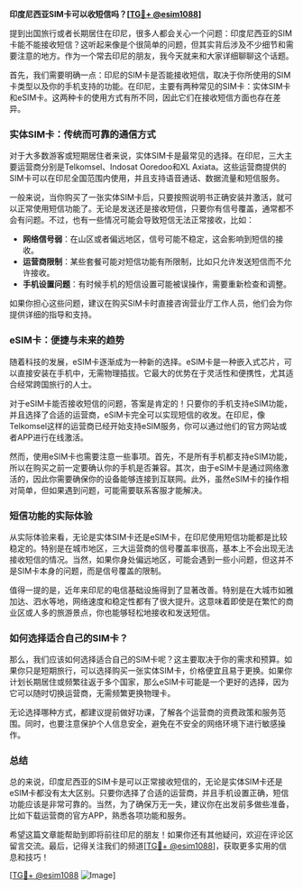 **印度尼西亚SIM卡可以收短信吗？[[TG💪+ @esim1088](https://t.me/s/esim1088)]**

提到出国旅行或者长期居住在印尼，很多人都会关心一个问题：印度尼西亚的SIM卡能不能接收短信？这听起来像是个很简单的问题，但其实背后涉及不少细节和需要注意的地方。作为一个常去印尼的朋友，我今天就来和大家详细聊聊这个话题。

首先，我们需要明确一点：印尼的SIM卡是否能接收短信，取决于你所使用的SIM卡类型以及你的手机支持的功能。在印尼，主要有两种常见的SIM卡：实体SIM卡和eSIM卡。这两种卡的使用方式有所不同，因此它们在接收短信方面也存在差异。

### 实体SIM卡：传统而可靠的通信方式

对于大多数游客或短期居住者来说，实体SIM卡是最常见的选择。在印尼，三大主要运营商分别是Telkomsel、Indosat Ooredoo和XL Axiata。这些运营商提供的SIM卡可以在印尼全国范围内使用，并且支持语音通话、数据流量和短信服务。

一般来说，当你购买了一张实体SIM卡后，只要按照说明书正确安装并激活，就可以正常使用短信功能了。无论是发送还是接收短信，只要你有信号覆盖，通常都不会有问题。不过，也有一些情况可能会导致短信无法正常接收，比如：

- **网络信号弱**：在山区或者偏远地区，信号可能不稳定，这会影响到短信的接收。
- **运营商限制**：某些套餐可能对短信功能有所限制，比如只允许发送短信而不允许接收。
- **手机设置问题**：有时候手机的短信设置可能被误操作，需要重新检查和调整。

如果你担心这些问题，建议在购买SIM卡时直接咨询营业厅工作人员，他们会为你提供详细的指导和支持。

### eSIM卡：便捷与未来的趋势

随着科技的发展，eSIM卡逐渐成为一种新的选择。eSIM卡是一种嵌入式芯片，可以直接安装在手机中，无需物理插拔。它最大的优势在于灵活性和便携性，尤其适合经常跨国旅行的人士。

对于eSIM卡能否接收短信的问题，答案是肯定的！只要你的手机支持eSIM功能，并且选择了合适的运营商，eSIM卡完全可以实现短信的收发。在印尼，像Telkomsel这样的运营商已经开始支持eSIM服务，你可以通过他们的官方网站或者APP进行在线激活。

然而，使用eSIM卡也需要注意一些事项。首先，不是所有手机都支持eSIM功能，所以在购买之前一定要确认你的手机是否兼容。其次，由于eSIM卡是通过网络激活的，因此你需要确保你的设备能够连接到互联网。此外，虽然eSIM卡的操作相对简单，但如果遇到问题，可能需要联系客服才能解决。

### 短信功能的实际体验

从实际体验来看，无论是实体SIM卡还是eSIM卡，在印尼使用短信功能都是比较稳定的。特别是在城市地区，三大运营商的信号覆盖率很高，基本上不会出现无法接收短信的情况。当然，如果你身处偏远地区，可能会遇到一些小问题，但这并不是SIM卡本身的问题，而是信号覆盖的限制。

值得一提的是，近年来印尼的电信基础设施得到了显著改善。特别是在大城市如雅加达、泗水等地，网络速度和稳定性都有了很大提升。这意味着即使是在繁忙的商业区或人多的旅游景点，你也能够轻松地接收和发送短信。

### 如何选择适合自己的SIM卡？

那么，我们应该如何选择适合自己的SIM卡呢？这主要取决于你的需求和预算。如果你只是短期旅行，可以选择购买一张实体SIM卡，价格便宜且易于更换。如果你计划长期居住或频繁往返于多个国家，那么eSIM卡可能是一个更好的选择，因为它可以随时切换运营商，无需频繁更换物理卡。

无论选择哪种方式，都建议提前做好功课，了解各个运营商的资费政策和服务范围。同时，也要注意保护个人信息安全，避免在不安全的网络环境下进行敏感操作。

### 总结

总的来说，印度尼西亚的SIM卡是可以正常接收短信的，无论是实体SIM卡还是eSIM卡都没有太大区别。只要你选择了合适的运营商，并且手机设置正确，短信功能应该是非常可靠的。当然，为了确保万无一失，建议你在出发前多做些准备，比如下载运营商的官方APP，熟悉各项功能和服务。

希望这篇文章能帮助到即将前往印尼的朋友！如果你还有其他疑问，欢迎在评论区留言交流。最后，记得关注我们的频道[[TG💪+ @esim1088](https://t.me/s/esim1088)]，获取更多实用的信息和技巧！

[[TG💪+ @esim1088](https://t.me/s/esim1088) ![Image](https://i.postimg.cc/4NQfJmqS/Snipaste-2025-05-13-00-14-12.png)]